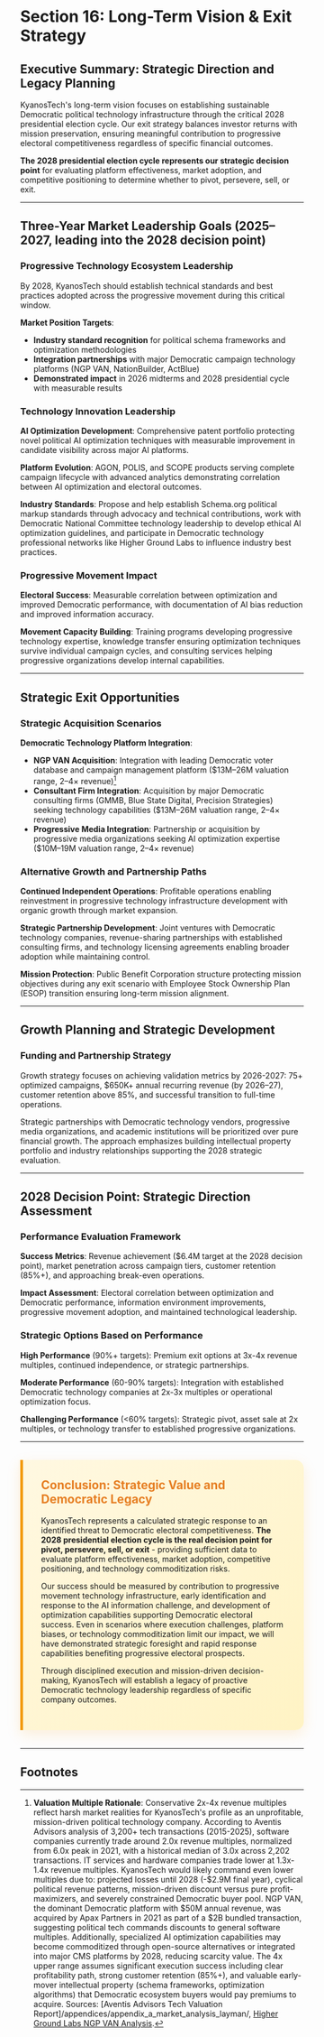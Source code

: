 # Section 16: Long-Term Vision & Exit Strategy

## Executive Summary: Strategic Direction and Legacy Planning

KyanosTech's long-term vision focuses on establishing sustainable Democratic political technology infrastructure through the critical 2028 presidential election cycle. Our exit strategy balances investor returns with mission preservation, ensuring meaningful contribution to progressive electoral competitiveness regardless of specific financial outcomes.

**The 2028 presidential election cycle represents our strategic decision point** for evaluating platform effectiveness, market adoption, and competitive positioning to determine whether to pivot, persevere, sell, or exit.

---

## Three-Year Market Leadership Goals (2025–2027, leading into the 2028 decision point)

### **Progressive Technology Ecosystem Leadership**

By 2028, KyanosTech should establish technical standards and best practices adopted across the progressive movement during this critical window.

**Market Position Targets**:
- **Industry standard recognition** for political schema frameworks and optimization methodologies
- **Integration partnerships** with major Democratic campaign technology platforms (NGP VAN, NationBuilder, ActBlue)
- **Demonstrated impact** in 2026 midterms and 2028 presidential cycle with measurable results

### **Technology Innovation Leadership**

**AI Optimization Development**: Comprehensive patent portfolio protecting novel political AI optimization techniques with measurable improvement in candidate visibility across major AI platforms.

**Platform Evolution**: AGON, POLIS, and SCOPE products serving complete campaign lifecycle with advanced analytics demonstrating correlation between AI optimization and electoral outcomes.

**Industry Standards**: Propose and help establish Schema.org political markup standards through advocacy and technical contributions, work with Democratic National Committee technology leadership to develop ethical AI optimization guidelines, and participate in Democratic technology professional networks like Higher Ground Labs to influence industry best practices.

### **Progressive Movement Impact**

**Electoral Success**: Measurable correlation between optimization and improved Democratic performance, with documentation of AI bias reduction and improved information accuracy.

**Movement Capacity Building**: Training programs developing progressive technology expertise, knowledge transfer ensuring optimization techniques survive individual campaign cycles, and consulting services helping progressive organizations develop internal capabilities.

---

## Strategic Exit Opportunities

### **Strategic Acquisition Scenarios**

**Democratic Technology Platform Integration**:
- **NGP VAN Acquisition**: Integration with leading Democratic voter database and campaign management platform ($13M–26M valuation range, 2–4× revenue)[^1]
- **Consultant Firm Integration**: Acquisition by major Democratic consulting firms (GMMB, Blue State Digital, Precision Strategies) seeking technology capabilities ($13M–26M valuation range, 2–4× revenue)
- **Progressive Media Integration**: Partnership or acquisition by progressive media organizations seeking AI optimization expertise ($10M–19M valuation range, 2–4× revenue)

### **Alternative Growth and Partnership Paths**

**Continued Independent Operations**: Profitable operations enabling reinvestment in progressive technology infrastructure development with organic growth through market expansion.

**Strategic Partnership Development**: Joint ventures with Democratic technology companies, revenue-sharing partnerships with established consulting firms, and technology licensing agreements enabling broader adoption while maintaining control.

**Mission Protection**: Public Benefit Corporation structure protecting mission objectives during any exit scenario with Employee Stock Ownership Plan (ESOP) transition ensuring long-term mission alignment.

---

## Growth Planning and Strategic Development

### **Funding and Partnership Strategy**

Growth strategy focuses on achieving validation metrics by 2026-2027: 75+ optimized campaigns, $650K+ annual recurring revenue (by 2026–27), customer retention above 85%, and successful transition to full-time operations.

Strategic partnerships with Democratic technology vendors, progressive media organizations, and academic institutions will be prioritized over pure financial growth. The approach emphasizes building intellectual property portfolio and industry relationships supporting the 2028 strategic evaluation.

---

## 2028 Decision Point: Strategic Direction Assessment

### **Performance Evaluation Framework**

**Success Metrics**: Revenue achievement ($6.4M target at the 2028 decision point), market penetration across campaign tiers, customer retention (85%+), and approaching break-even operations.

**Impact Assessment**: Electoral correlation between optimization and Democratic performance, information environment improvements, progressive movement adoption, and maintained technological leadership.

### **Strategic Options Based on Performance**

**High Performance** (90%+ targets): Premium exit options at 3x-4x revenue multiples, continued independence, or strategic partnerships.

**Moderate Performance** (60-90% targets): Integration with established Democratic technology companies at 2x-3x multiples or operational optimization focus.

**Challenging Performance** (<60% targets): Strategic pivot, asset sale at 2x multiples, or technology transfer to established progressive organizations.

---

<div style="background: linear-gradient(135deg, #fff8e1 0%, #fff3c4 100%); border-left: 5px solid #f39c12; padding: 2rem; margin: 2rem 0; border-radius: 0 15px 15px 0; box-shadow: 0 8px 25px rgba(243, 156, 18, 0.15);">

<h2 style="color: #e67e22; margin-top: 0;">Conclusion: Strategic Value and Democratic Legacy</h2>

<p>KyanosTech represents a calculated strategic response to an identified threat to Democratic electoral competitiveness. <strong>The 2028 presidential election cycle is the real decision point for pivot, persevere, sell, or exit</strong> - providing sufficient data to evaluate platform effectiveness, market adoption, competitive positioning, and technology commoditization risks.</p>

<p>Our success should be measured by contribution to progressive movement technology infrastructure, early identification and response to the AI information challenge, and development of optimization capabilities supporting Democratic electoral success. Even in scenarios where execution challenges, platform biases, or technology commoditization limit our impact, we will have demonstrated strategic foresight and rapid response capabilities benefiting progressive electoral prospects.</p>

<p>Through disciplined execution and mission-driven decision-making, KyanosTech will establish a legacy of proactive Democratic technology leadership regardless of specific company outcomes.</p>

</div>

---

## Footnotes

[^1]: **Valuation Multiple Rationale**: Conservative 2x-4x revenue multiples reflect harsh market realities for KyanosTech's profile as an unprofitable, mission-driven political technology company. According to Aventis Advisors analysis of 3,200+ tech transactions (2015-2025), software companies currently trade around 2.0x revenue multiples, normalized from 6.0x peak in 2021, with a historical median of 3.0x across 2,202 transactions. IT services and hardware companies trade lower at 1.3x-1.4x revenue multiples. KyanosTech would likely command even lower multiples due to: projected losses until 2028 (-$2.9M final year), cyclical political revenue patterns, mission-driven discount versus pure profit-maximizers, and severely constrained Democratic buyer pool. NGP VAN, the dominant Democratic platform with $50M annual revenue, was acquired by Apax Partners in 2021 as part of a $2B bundled transaction, suggesting political tech commands discounts to general software multiples. Additionally, specialized AI optimization capabilities may become commoditized through open-source alternatives or integrated into major CMS platforms by 2028, reducing scarcity value. The 4x upper range assumes significant execution success including clear profitability path, strong customer retention (85%+), and valuable early-mover intellectual property (schema frameworks, optimization algorithms) that Democratic ecosystem buyers would pay premiums to acquire. Sources: [Aventis Advisors Tech Valuation Report]/appendices/appendix_a_market_analysis_layman/, [Higher Ground Labs NGP VAN Analysis](https://highergroundlabs.com/the-everyaction-acquisition-where-do-we-go-from-here/).